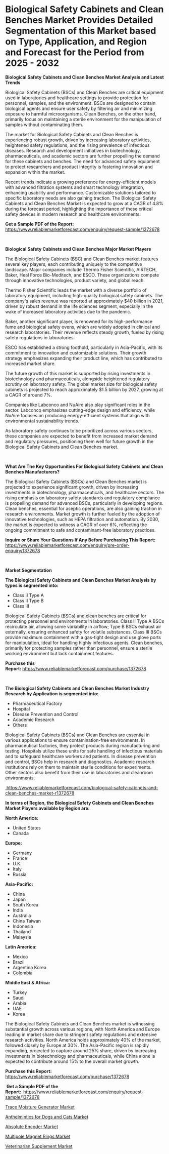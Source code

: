 <p><h1>Biological Safety Cabinets and Clean Benches Market Provides Detailed Segmentation of this Market based on Type, Application, and Region and Forecast for the Period from 2025 - 2032</h1></p><p><strong>Biological Safety Cabinets and Clean Benches Market Analysis and Latest Trends</strong></p>
<p><p>Biological Safety Cabinets (BSCs) and Clean Benches are critical equipment used in laboratories and healthcare settings to provide protection for personnel, samples, and the environment. BSCs are designed to contain biological agents and ensure user safety by filtering air and minimizing exposure to harmful microorganisms. Clean Benches, on the other hand, primarily focus on maintaining a sterile environment for the manipulation of samples without contaminating them.</p><p>The market for Biological Safety Cabinets and Clean Benches is experiencing robust growth, driven by increasing laboratory activities, heightened safety regulations, and the rising prevalence of infectious diseases. Research and development initiatives in biotechnology, pharmaceuticals, and academic sectors are further propelling the demand for these cabinets and benches. The need for advanced safety equipment to protect researchers and product integrity is fostering innovation and expansion within the market.</p><p>Recent trends indicate a growing preference for energy-efficient models with advanced filtration systems and smart technology integration, enhancing usability and performance. Customizable solutions tailored to specific laboratory needs are also gaining traction. The Biological Safety Cabinets and Clean Benches Market is expected to grow at a CAGR of 4.8% during the forecast period, highlighting the importance of these critical safety devices in modern research and healthcare environments.</p></p>
<p><strong>Get a Sample PDF of the Report:&nbsp;</strong> <a href="https://www.reliablemarketforecast.com/enquiry/request-sample/1372678?utm_campaign=1833&utm_medium=2&utm_source=Github&utm_content=ia&utm_term=22032025&utm_id=biological-safety-cabinets-and-clean-benches">https://www.reliablemarketforecast.com/enquiry/request-sample/1372678</a></p>
<p>&nbsp;</p>
<p><strong>Biological Safety Cabinets and Clean Benches Major Market Players</strong></p>
<p><p>The Biological Safety Cabinets (BSC) and Clean Benches market features several key players, each contributing uniquely to the competitive landscape. Major companies include Thermo Fisher Scientific, AIRTECH, Baker, Heal Force Bio-Meditech, and ESCO. These organizations compete through innovative technologies, product variety, and global reach.</p><p>Thermo Fisher Scientific leads the market with a diverse portfolio of laboratory equipment, including high-quality biological safety cabinets. The company's sales revenue was reported at approximately $40 billion in 2021, driven by robust demand in the life sciences segment, especially in the wake of increased laboratory activities due to the pandemic.</p><p>Baker, another significant player, is renowned for its high-performance fume and biological safety ovens, which are widely adopted in clinical and research laboratories. Their revenue reflects steady growth, fueled by rising safety regulations in laboratories.</p><p>ESCO has established a strong foothold, particularly in Asia-Pacific, with its commitment to innovation and customizable solutions. Their growth strategy emphasizes expanding their product line, which has contributed to increased market share.</p><p>The future growth of this market is supported by rising investments in biotechnology and pharmaceuticals, alongside heightened regulatory scrutiny on laboratory safety. The global market size for biological safety cabinets is projected to reach approximately $1.5 billion by 2027, growing at a CAGR of around 7%.</p><p>Companies like Labconco and NuAire also play significant roles in the sector. Labconco emphasizes cutting-edge design and efficiency, while NuAire focuses on producing energy-efficient systems that align with environmental sustainability trends.</p><p>As laboratory safety continues to be prioritized across various sectors, these companies are expected to benefit from increased market demand and regulatory pressures, positioning them well for future growth in the Biological Safety Cabinets and Clean Benches market.</p></p>
<p>&nbsp;</p>
<p><strong>What Are The Key Opportunities For Biological Safety Cabinets and Clean Benches Manufacturers?</strong></p>
<p><p>The Biological Safety Cabinets (BSCs) and Clean Benches market is projected to experience significant growth, driven by increasing investments in biotechnology, pharmaceuticals, and healthcare sectors. The rising emphasis on laboratory safety standards and regulatory compliance is propelling demand for advanced BSCs, particularly in developing regions. Clean benches, essential for aseptic operations, are also gaining traction in research environments. Market growth is further fueled by the adoption of innovative technologies, such as HEPA filtration and automation. By 2030, the market is expected to witness a CAGR of over 6%, reflecting the ongoing commitment to safe and contaminant-free laboratory practices.</p></p>
<p><strong>Inquire or Share Your Questions If Any Before Purchasing This Report:</strong> <a href="https://www.reliablemarketforecast.com/enquiry/pre-order-enquiry/1372678?utm_campaign=1833&utm_medium=2&utm_source=Github&utm_content=ia&utm_term=22032025&utm_id=biological-safety-cabinets-and-clean-benches">https://www.reliablemarketforecast.com/enquiry/pre-order-enquiry/1372678</a></p>
<p>&nbsp;</p>
<p><strong>Market Segmentation</strong></p>
<p><strong>The Biological Safety Cabinets and Clean Benches Market Analysis by types is segmented into:</strong></p>
<p><ul><li>Class II Type A</li><li>Class II Type B</li><li>Class III</li></ul></p>
<p><p>Biological Safety Cabinets (BSCs) and clean benches are critical for protecting personnel and environments in laboratories. Class II Type A BSCs recirculate air, allowing some variability in airflow; Type B BSCs exhaust air externally, ensuring enhanced safety for volatile substances. Class III BSCs provide maximum containment with a gas-tight design and use glove ports for manipulation, ideal for handling highly infectious agents. Clean benches, primarily for protecting samples rather than personnel, ensure a sterile working environment but lack containment features.</p></p>
<p><strong>Purchase this Report:&nbsp;</strong><a href="https://www.reliablemarketforecast.com/purchase/1372678?utm_campaign=1833&utm_medium=2&utm_source=Github&utm_content=ia&utm_term=22032025&utm_id=biological-safety-cabinets-and-clean-benches">https://www.reliablemarketforecast.com/purchase/1372678</a></p>
<p>&nbsp;</p>
<p><strong>The Biological Safety Cabinets and Clean Benches Market Industry Research by Application is segmented into:</strong></p>
<p><ul><li>Pharmaceutical Factory</li><li>Hospital</li><li>Disease Prevention and Control</li><li>Academic Research</li><li>Others</li></ul></p>
<p><p>Biological Safety Cabinets (BSCs) and Clean Benches are essential in various applications to ensure contamination-free environments. In pharmaceutical factories, they protect products during manufacturing and testing. Hospitals utilize these units for safe handling of infectious materials and to safeguard healthcare workers and patients. In disease prevention and control, BSCs help in research and diagnostics. Academic research institutions rely on them to maintain sterile conditions for experiments. Other sectors also benefit from their use in laboratories and cleanroom environments.</p></p>
<p><a href="https://www.reliablemarketforecast.com/biological-safety-cabinets-and-clean-benches-market-r1372678?utm_campaign=1833&utm_medium=2&utm_source=Github&utm_content=ia&utm_term=22032025&utm_id=biological-safety-cabinets-and-clean-benches">&nbsp;https://www.reliablemarketforecast.com/biological-safety-cabinets-and-clean-benches-market-r1372678</a></p>
<p><strong>In terms of Region, the Biological Safety Cabinets and Clean Benches Market Players available by Region are:</strong></p>
<p>
    <p> <strong> North America: </strong>
        <ul>
            <li>United States</li>
            <li>Canada</li>
        </ul>
        </p> 
    <p> <strong> Europe: </strong>
        <ul>
            <li>Germany</li>
            <li>France</li>
            <li>U.K.</li>
            <li>Italy</li>
            <li>Russia</li>
        </ul>
        </p> 
    <p> <strong> Asia-Pacific: </strong>
        <ul>
            <li>China</li>
            <li>Japan</li>
            <li>South Korea</li>
            <li>India</li>
            <li>Australia</li>
            <li>China Taiwan</li>
            <li>Indonesia</li>
            <li>Thailand</li>
            <li>Malaysia</li>
        </ul>
        </p> 
    <p> <strong> Latin America: </strong>
        <ul>
            <li>Mexico</li>
            <li>Brazil</li>
            <li>Argentina Korea</li>
            <li>Colombia</li>
        </ul>
        </p> 
    <p> <strong> Middle East & Africa: </strong>
        <ul>
            <li>Turkey</li>
            <li>Saudi</li>
            <li>Arabia</li>
            <li>UAE</li>
            <li>Korea</li>
        </ul>
    </p>
    </p>
<p><p>The Biological Safety Cabinets and Clean Benches market is witnessing substantial growth across various regions, with North America and Europe leading in market share due to stringent safety regulations and extensive research activities. North America holds approximately 40% of the market, followed closely by Europe at 30%. The Asia-Pacific region is rapidly expanding, projected to capture around 25% share, driven by increasing investments in biotechnology and pharmaceuticals, while China alone is expected to contribute around 15% to the overall market growth.</p></p>
<p><strong>Purchase this Report: </strong><a href="https://www.reliablemarketforecast.com/purchase/1372678?utm_campaign=1833&utm_medium=2&utm_source=Github&utm_content=ia&utm_term=22032025&utm_id=biological-safety-cabinets-and-clean-benches">https://www.reliablemarketforecast.com/purchase/1372678</a></p>
<p>&nbsp;<strong>Get a Sample PDF of the Report:&nbsp;&nbsp;</strong><a href="https://www.reliablemarketforecast.com/enquiry/request-sample/1372678?utm_campaign=1833&utm_medium=2&utm_source=Github&utm_content=ia&utm_term=22032025&utm_id=biological-safety-cabinets-and-clean-benches">https://www.reliablemarketforecast.com/enquiry/request-sample/1372678</a></p>
<p><strong></strong></p>
<p><p><a href="https://github.com/dahcheeviola/Market-Research-Report-List-1/blob/main/trace-moisture-generator-market.md?utm_campaign=1833&utm_medium=2&utm_source=Github&utm_content=ia&utm_term=22032025&utm_id=biological-safety-cabinets-and-clean-benches">Trace Moisture Generator Market</a></p><p><a href="https://github.com/dichkotuanny/Market-Research-Report-List-1/blob/main/anthelmintics-for-dogs-and-cats-market.md?utm_campaign=1833&utm_medium=2&utm_source=Github&utm_content=ia&utm_term=22032025&utm_id=biological-safety-cabinets-and-clean-benches">Anthelmintics for Dogs and Cats Market</a></p><p><a href="https://github.com/cagleplittrw/Market-Research-Report-List-1/blob/main/absolute-encoder-market.md?utm_campaign=1833&utm_medium=2&utm_source=Github&utm_content=ia&utm_term=22032025&utm_id=biological-safety-cabinets-and-clean-benches">Absolute Encoder Market</a></p><p><a href="https://github.com/budenhanelfc/Market-Research-Report-List-1/blob/main/multipole-magnet-rings-market.md?utm_campaign=1833&utm_medium=2&utm_source=Github&utm_content=ia&utm_term=22032025&utm_id=biological-safety-cabinets-and-clean-benches">Multipole Magnet Rings Market</a></p><p><a href="https://github.com/marrahcerpas05/Market-Research-Report-List-1/blob/main/veterinarian-supplement-market.md?utm_campaign=1833&utm_medium=2&utm_source=Github&utm_content=ia&utm_term=22032025&utm_id=biological-safety-cabinets-and-clean-benches">Veterinarian Supplement Market</a></p></p>